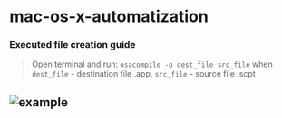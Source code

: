 mac-os-x-automatization
=======================

### Executed file creation guide

>Open terminal and run:
>`osacompile -o dest_file src_file`
>when `dest_file` - destination file .app, `src_file` - source file .scpt

![example](http://i.imgur.com/C7ezhcc.png)
-----------------------
